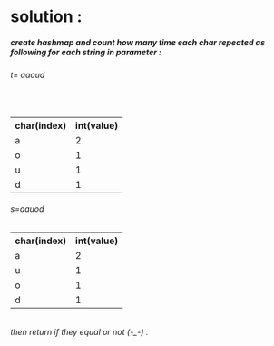 <h1>solution : </h1>
<h5>create hashmap and count how many time each char repeated as following for each string in parameter :</h5>
<h6>t= aaoud </h6> 
<br/>
 <table>
  <tr>
    <th>char(index)</th>
    <th>int(value)</th>
  </tr>
   <tr>
    <td>a</td>
    <td>2</td>
  </tr>
   <tr>
    <td>o</td>
    <td>1</td>
  </tr>
  <tr>
    <td>u</td>
    <td>1</td>
  </tr>
    <tr>
    <td>d</td>
    <td>1</td>
  </tr>

</table> 
<h6>s=aauod <h6>
 <table>
  <tr>
    <th>char(index)</th>
    <th>int(value)</th>
  </tr>
  <tr>
    <td>a</td>
    <td>2</td>
  </tr>
   <tr>
    <td>u</td>
    <td>1</td>
  </tr>
   <tr>
    <td>o</td>
    <td>1</td>
  </tr>
   <tr>
    <td>d</td>
    <td>1</td>
  </tr>
</table> 
 <h6>then return if they equal or not (-_-) . </h6> 

